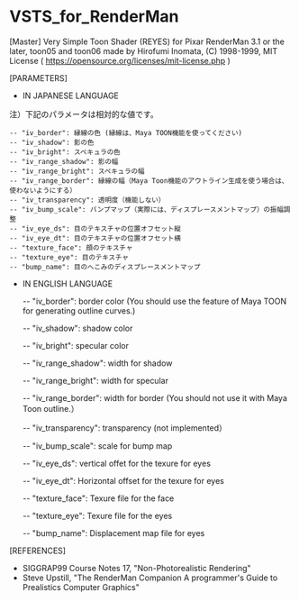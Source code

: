 # VSTS_for_RenderMan
[Master]
    Very Simple Toon Shader (REYES) for Pixar RenderMan 3.1 or the later, 
    toon05 and toon06 made by Hirofumi Inomata, (C) 1998-1999, 
    MIT License ( https://opensource.org/licenses/mit-license.php )

[PARAMETERS] 

- IN JAPANESE LANGUAGE

注）下記のパラメータは相対的な値です。

    -- "iv_border": 縁線の色 (縁線は、Maya TOON機能を使ってください)
    -- "iv_shadow": 影の色
    -- "iv_bright": スペキュラの色
    -- "iv_range_shadow": 影の幅
    -- "iv_range_bright": スペキュラの幅
    -- "iv_range_border": 縁線の幅（Maya Toon機能のアウトライン生成を使う場合は、使わないようにする）
    -- "iv_transparency": 透明度（機能しない）
    -- "iv_bump_scale": バンプマップ（実際には、ディスプレースメントマップ）の振幅調整
    -- "iv_eye_ds": 目のテキスチャの位置オフセット縦
    -- "iv_eye_dt": 目のテキスチャの位置オフセット横
    -- "texture_face": 顔のテキスチャ
    -- "texture_eye": 目のテキスチャ
    -- "bump_name": 目のへこみのディスプレースメントマップ 

 - IN ENGLISH LANGUAGE

    -- "iv_border": border color (You should use the feature of Maya TOON for generating outline curves.)
    
    -- "iv_shadow": shadow color
    
    -- "iv_bright": specular color
    
    -- "iv_range_shadow": width for shadow
    
    -- "iv_range_bright": width for specular
    
    -- "iv_range_border": width for border (You should not use it with Maya Toon outline.）
    
    -- "iv_transparency": transparency (not implemented）
    
    -- "iv_bump_scale": scale for bump map
    
    -- "iv_eye_ds": vertical offet for the texure for eyes
    
    -- "iv_eye_dt": Horizontal offset for the texure for eyes
    
    -- "texture_face": Texure file for the face
    
    -- "texture_eye": Texure file for the eyes
    
    -- "bump_name": Displacement map file for eyes 

[REFERENCES]
- SIGGRAP99 Course Notes 17, "Non-Photorealistic Rendering" 
- Steve Upstill, "The RenderMan Companion A programmer's Guide to Prealistics Computer Graphics" 

